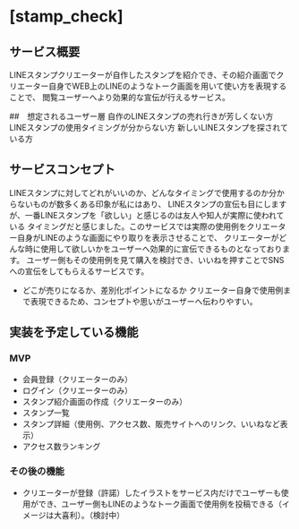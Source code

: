 # [stamp_check]

## サービス概要
LINEスタンプクリエーターが自作したスタンプを紹介でき、その紹介画面でクリエーター自身でWEB上のLINEのようなトーク画面を用いて使い方を表現することで、
閲覧ユーザーへより効果的な宣伝が行えるサービス。

##　想定されるユーザー層
自作のLINEスタンプの売れ行きが芳しくない方
LINEスタンプの使用タイミングが分からない方
新しいLINEスタンプを探されている方


## サービスコンセプト
LINEスタンプに対してどれがいいのか、どんなタイミングで使用するのか分からないものが数多くある印象が私にはあり、
LINEスタンプの宣伝も目にしますが、一番LINEスタンプを「欲しい」と感じるのは友人や知人が実際に使われている
タイミングだと感じました。このサービスでは実際の使用例をクリエーター自身がLINEのような画面にやり取りを表示させることで、
クリエーターがどんな時に使用して欲しいかをユーザーへ効果的に宣伝できるものとなっております。
ユーザー側もその使用例を見て購入を検討でき、いいねを押すことでSNSへの宣伝をしてもらえるサービスです。


* どこが売りになるか、差別化ポイントになるか
クリエーター自身で使用例まで表現できるため、コンセプトや思いがユーザーへ伝わりやすい。

## 実装を予定している機能
### MVP
* 会員登録（クリエーターのみ）
* ログイン（クリエーターのみ）
* スタンプ紹介画面の作成（クリエーターのみ）
* スタンプ一覧
* スタンプ詳細（使用例、アクセス数、販売サイトへのリンク、いいねなど表示）
* アクセス数ランキング


### その後の機能
* クリエーターが登録（許諾）したイラストをサービス内だけでユーザーも使用ができ、ユーザー側もLINEのようなトーク画面で使用例を投稿できる（イメージは大喜利）。（検討中）